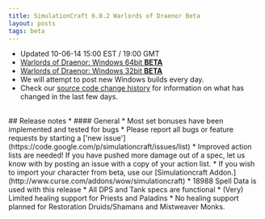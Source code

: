```yaml
---
title: SimulationCraft 6.0.2 Warlords of Draenor Beta
layout: posts
tags: beta
---
```

* Updated 10-06-14 15:00 EST / 19:00 GMT
* [Warlords of Draenor: Windows 64bit **BETA** ](http://downloads.simulationcraft.org/simc-602-alpha-win64-10-06-d6f87ff.zip)
* [Warlords of Draenor: Windows 32bit **BETA** ](http://downloads.simulationcraft.org/simc-602-alpha-win32-10-06-d6f87ff.zip)
* We will attempt to post new Windows builds every day.
* Check our [source code change history](https://code.google.com/p/simulationcraft/source/list?name=wod) for information on what has changed in the last few days.
<br>
## Release notes
* #### General
    * Most set bonuses have been implemented and tested for bugs
    * Please report all bugs or feature requests by starting a ['new issue'](https://code.google.com/p/simulationcraft/issues/list)
    * Improved action lists are needed! If you have pushed more damage out of a spec, let us know with by posting an issue with a copy of your action list. 
    * If you wish to import your character from beta, use our [Simulationcraft Addon.](http://www.curse.com/addons/wow/simulationcraft)
    * 18988 Spell Data is used with this release
	* All DPS and Tank specs are functional
	* (Very) Limited healing support for Priests and Paladins
	* No healing support planned for Restoration Druids/Shamans and Mistweaver Monks.
